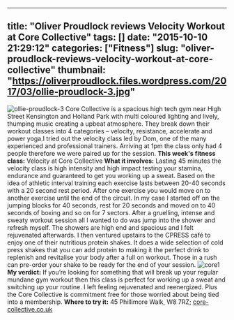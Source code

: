 
---
title: "Oliver Proudlock reviews Velocity Workout at Core Collective"
tags: []
date: "2015-10-10 21:29:12"
categories: ["Fitness"]
slug: "oliver-proudlock-reviews-velocity-workout-at-core-collective"
thumbnail: "https://oliverproudlock.files.wordpress.com/2017/03/ollie-proudlock-3.jpg"
---

![ollie-proudlock-3](https://oliverproudlock.files.wordpress.com/2017/03/ollie-proudlock-3.jpg) Core Collective is a spacious high tech gym near High Street Kensington and Holland Park with multi coloured lighting and lively, thumping music creating a upbeat atmosphere. They break down their workout classes into 4 categories – velocity, resistance, accelerate and power yoga.I tried out the velocity class led by Dom, one of the many experienced and professional trainers. Arriving at 1pm the class only had 4 people therefore we were paired up for the session. **This week's fitness class:** Velocity at Core Collective **What it involves:** Lasting 45 minutes the velocity class is high intensity and high impact testing your stamina, endurance and guaranteed to get you working up a sweat. Based on the idea of athletic interval training each exercise lasts between 20-40 seconds with a 20 second rest period. After one exercise you would move on to another exercise until the end of the circuit. In my case I started off on the jumping blocks for 40 seconds, rest for 20 seconds and moved on to 40 seconds of boxing and so on for 7 sectors. After a gruelling, intense and sweaty workout session all I wanted to do was jump into the shower and refresh myself. The showers are high end and spacious and I felt rejuvenated afterwards. I then ventured upstairs to the CPRESS café to enjoy one of their nutritious protein shakes. It does a wide selection of cold press shakes that you can add protein to making it the perfect drink to replenish and revitalise your body after a full on workout. Those in a rush can pre-order your shake to be ready for the end of your session. ![core1](https://oliverproudlock.files.wordpress.com/2017/03/core1.jpg) **My verdict:** If you’re looking for something that will break up your regular mundane gym workout then this class is perfect for working up a sweat and switching up your routine. I left feeling rejuvenated and reenergized. Plus the Core Collective is commitment free for those worried about being tied into a membership. **Where to try it:** 45 Phillimore Walk, W8 7RZ; [core-collective.co.uk](http://core-collective.co.uk/)